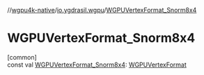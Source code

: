 //[wgpu4k-native](../../index.md)/[io.ygdrasil.wgpu](index.md)/[WGPUVertexFormat_Snorm8x4](-w-g-p-u-vertex-format_-snorm8x4.md)

# WGPUVertexFormat_Snorm8x4

[common]\
const val [WGPUVertexFormat_Snorm8x4](-w-g-p-u-vertex-format_-snorm8x4.md): [WGPUVertexFormat](-w-g-p-u-vertex-format/index.md)